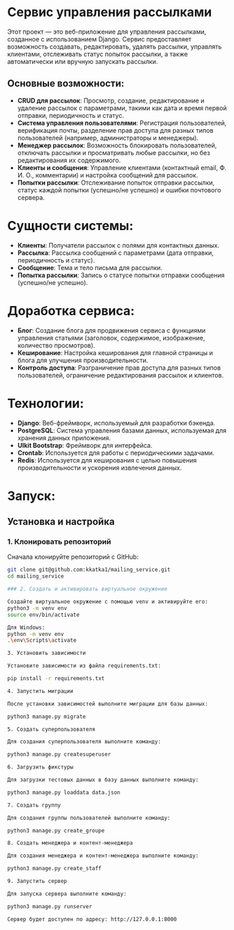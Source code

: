 # Сервис управления рассылками

Этот проект — это веб-приложение для управления рассылками, созданное с использованием Django. Сервис предоставляет возможность создавать, редактировать, удалять рассылки, управлять клиентами, отслеживать статус попыток рассылки, а также автоматически или вручную запускать рассылки.

## Основные возможности:

- **CRUD для рассылок**: Просмотр, создание, редактирование и удаление рассылок с параметрами, такими как дата и время первой отправки, периодичность и статус.
- **Система управления пользователями**: Регистрация пользователей, верификация почты, разделение прав доступа для разных типов пользователей (например, администраторы и менеджеры).
- **Менеджер рассылок**: Возможность блокировать пользователей, отключать рассылки и просматривать любые рассылки, но без редактирования их содержимого.
- **Клиенты и сообщения**: Управление клиентами (контактный email, Ф. И. О., комментарии) и настройка сообщений для рассылок.
- **Попытки рассылки**: Отслеживание попыток отправки рассылки, статус каждой попытки (успешно/не успешно) и ошибки почтового сервера.

# Сущности системы:

- **Клиенты**: Получатели рассылок с полями для контактных данных.
- **Рассылка**: Рассылка сообщений с параметрами (дата отправки, периодичность и статус).
- **Сообщение**: Тема и тело письма для рассылки.
- **Попытка рассылки**: Запись о статусе попытки отправки сообщения (успешно/не успешно).

# Доработка сервиса:

- **Блог**: Создание блога для продвижения сервиса с функциями управления статьями (заголовок, содержимое, изображение, количество просмотров).
- **Кеширование**: Настройка кеширования для главной страницы и блога для улучшения производительности.
- **Контроль доступа**: Разграничение прав доступа для разных типов пользователей, ограничение редактирования рассылок и клиентов.

# Технологии:

- **Django**: Веб-фреймворк, используемый для разработки бэкенда.
- **PostgreSQL**: Система управления базами данных, используемая для хранения данных приложения.
- **UIkit Bootstrap**: Фреймворк для интерфейса.
- **Crontab**: Используется для работы с периодическими задачами.
- **Redis**: Используется для кеширования с целью повышения производительности и ускорения извлечения данных.

# Запуск:

## Установка и настройка

### 1. Клонировать репозиторий

Сначала клонируйте репозиторий с GitHub:

```bash
git clone git@github.com:kkatka1/mailing_service.git
cd mailing_service

### 2. Создать и активировать виртуальное окружение

Создайте виртуальное окружение с помощью venv и активируйте его:
python3 -m venv env
source env/bin/activate

Для Windows:
python -m venv env
.\env\Scripts\activate

3. Установить зависимости

Установите зависимости из файла requirements.txt:

pip install -r requirements.txt

4. Запустить миграции

После установки зависимостей выполните миграции для базы данных:

python3 manage.py migrate

5. Создать суперпользователя

Для создания суперпользователя выполните команду:

python3 manage.py createsuperuser

6. Загрузить фикстуры

Для загрузки тестовых данных в базу данных выполните команду:

python3 manage.py loaddata data.json

7. Создать группу

Для создания группы пользователей выполните команду:

python3 manage.py create_groupe

8. Создать менеджера и контент-менеджера

Для создания менеджера и контент-менеджера выполните команду:

python3 manage.py create_staff

9. Запустить сервер

Для запуска сервера выполните команду:

python3 manage.py runserver

Сервер будет доступен по адресу: http://127.0.0.1:8000
